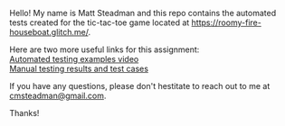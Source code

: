 Hello! My name is Matt Steadman and this repo contains the automated tests created for the tic-tac-toe game located at https://roomy-fire-houseboat.glitch.me/. 

Here are two more useful links for this assignment:<br>
[Automated testing examples video](https://www.loom.com/share/7e119687498b439488ca68fc8172a66e "Link to automated testing video")<br>
[Manual testing results and test cases](https://docs.google.com/document/d/17UBGNPsHXZKDoOdQocJOPYO7VpgSZxtRsBi-VRySSuU/edit# "Link to manual testing results")<br>


If you have any questions, please don't hestitate to reach out to me at cmsteadman@gmail.com.

Thanks!
